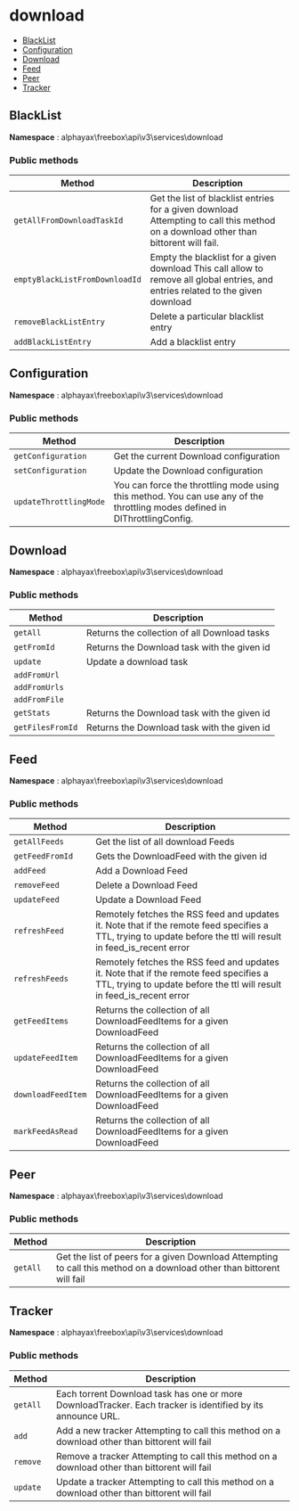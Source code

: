 # download

- [BlackList](#BlackList)
- [Configuration](#Configuration)
- [Download](#Download)
- [Feed](#Feed)
- [Peer](#Peer)
- [Tracker](#Tracker)


<a name="BlackList"></a>
## BlackList

**Namespace**  : alphayax\freebox\api\v3\services\download

### Public methods

| Method | Description |
|---|---|
| `getAllFromDownloadTaskId` | Get the list of blacklist entries for a given download Attempting to call this method on a download other than bittorent will fail. | 
| `emptyBlackListFromDownloadId` | Empty the blacklist for a given download This call allow to remove all global entries, and entries related to the given download | 
| `removeBlackListEntry` | Delete a particular blacklist entry | 
| `addBlackListEntry` | Add a blacklist entry | 

<a name="Configuration"></a>
## Configuration

**Namespace**  : alphayax\freebox\api\v3\services\download

### Public methods

| Method | Description |
|---|---|
| `getConfiguration` | Get the current Download configuration | 
| `setConfiguration` | Update the Download configuration | 
| `updateThrottlingMode` | You can force the throttling mode using this method. You can use any of the throttling modes defined in DlThrottlingConfig. | 

<a name="Download"></a>
## Download

**Namespace**  : alphayax\freebox\api\v3\services\download

### Public methods

| Method | Description |
|---|---|
| `getAll` | Returns the collection of all Download tasks | 
| `getFromId` | Returns the Download task with the given id | 
| `update` | Update a download task | 
| `addFromUrl` |  | 
| `addFromUrls` |  | 
| `addFromFile` |  | 
| `getStats` | Returns the Download task with the given id | 
| `getFilesFromId` | Returns the Download task with the given id | 

<a name="Feed"></a>
## Feed

**Namespace**  : alphayax\freebox\api\v3\services\download

### Public methods

| Method | Description |
|---|---|
| `getAllFeeds` | Get the list of all download Feeds | 
| `getFeedFromId` | Gets the DownloadFeed with the given id | 
| `addFeed` | Add a Download Feed | 
| `removeFeed` | Delete a Download Feed | 
| `updateFeed` | Update a Download Feed | 
| `refreshFeed` | Remotely fetches the RSS feed and updates it. Note that if the remote feed specifies a TTL, trying to update before the ttl will result in feed_is_recent error | 
| `refreshFeeds` | Remotely fetches the RSS feed and updates it. Note that if the remote feed specifies a TTL, trying to update before the ttl will result in feed_is_recent error | 
| `getFeedItems` | Returns the collection of all DownloadFeedItems for a given DownloadFeed | 
| `updateFeedItem` | Returns the collection of all DownloadFeedItems for a given DownloadFeed | 
| `downloadFeedItem` | Returns the collection of all DownloadFeedItems for a given DownloadFeed | 
| `markFeedAsRead` | Returns the collection of all DownloadFeedItems for a given DownloadFeed | 

<a name="Peer"></a>
## Peer

**Namespace**  : alphayax\freebox\api\v3\services\download

### Public methods

| Method | Description |
|---|---|
| `getAll` | Get the list of peers for a given Download Attempting to call this method on a download other than bittorent will fail | 

<a name="Tracker"></a>
## Tracker

**Namespace**  : alphayax\freebox\api\v3\services\download

### Public methods

| Method | Description |
|---|---|
| `getAll` | Each torrent Download task has one or more DownloadTracker. Each tracker is identified by its announce URL. | 
| `add` | Add a new tracker Attempting to call this method on a download other than bittorent will fail | 
| `remove` | Remove a tracker Attempting to call this method on a download other than bittorent will fail | 
| `update` | Update a tracker Attempting to call this method on a download other than bittorent will fail | 
